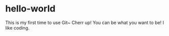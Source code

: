 # hello-world
This is my first time to use Git~
Cherr up!
You can be what you want to be!
I like coding.
